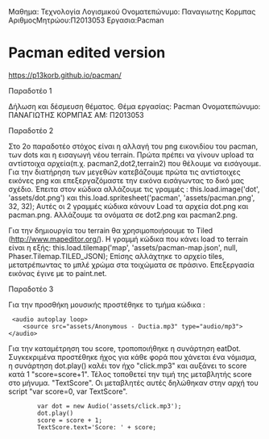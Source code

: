 Μαθημα:  Τεχνολογία Λογισμικού 
Ονοματεπώνυμο: Παναγιωτης Κορμπας
ΑριθμοςΜητρώου:Π2013053
Εργασια:Pacman

# Pacman edited version

https://p13korb.github.io/pacman/

Παραδοτέο 1

Δήλωση και δέσμευση θέματος. Θέμα εργασίας: Pacman
Ονοματεπώνυμο: ΠΑΝΑΓΙΩΤΗΣ ΚΟΡΜΠΑΣ
ΑΜ: Π2013053

Παραδοτέο 2

Στο 2ο παραδοτέο στόχος είναι η αλλαγή του png εικονιδίου του pacman, των dots και η εισαγωγή νέου terrain. Πρώτα πρέπει να γίνουν upload τα αντίστοιχα αρχεία(π.χ. pacman2,dot2,terrain2) που θέλουμε να εισάγουμε. Για την διατήρηση των μεγεθών κατεβάζουμε πρώτα τις αντίστοιχες εικόνες png και επεξεργαζόμαστε την εικόνα εισάγωντας το δικό μας σχέδιο. Έπειτα στον κώδικα αλλάζουμε τις γραμμές : this.load.image('dot', 'assets/dot.png') και this.load.spritesheet('pacman', 'assets/pacman.png', 32, 32); 
Αυτές οι 2 γραμμές κώδικα κάνουν Load τα αρχεία dot.png και pacman.png. Αλλάζουμε τα ονόματα σε dot2.png και pacman2.png.

Για την δημιουργία του terrain θα χρησιμοποιήσουμε το Tiled (http://www.mapeditor.org/). Η γραμμή κώδικα που κάνει load το terrain είναι η εξής: this.load.tilemap('map', 'assets/pacman-map.json', null, Phaser.Tilemap.TILED_JSON);
Επίσης αλλάχτηκε το αρχείο tiles, μετατρέπωντας το μπλέ χρώμα στα τοιχώματα σε πράσινο. Επεξεργασία εικόνας έγινε με το paint.net.

Παραδοτέο 3

Για την προσθήκη μουσικής προστέθηκε το τμήμα κώδικα : 

     <audio autoplay loop>
        <source src="assets/Anonymous - Ductia.mp3" type="audio/mp3">
    </audio>
   
Για την καταμέτρηση του score, τροποποιήθηκε η συνάρτηση eatDot. Συγκεκριμένα προστέθηκε ήχος για κάθε φορά που χάνεται ένα νόμισμα, η συνάρτηση dot.play() καλέι τον ήχο "click.mp3" και αυξάνει το score κατά 1 "score=score+1".
Τέλος τοποθετεί την τιμή της μεταβλητής score στο μήνυμα. "TextScore". Οι μεταβλητές αυτές δηλώθηκαν στην αρχή του script "var score=0, var TextScore".

            var dot = new Audio('assets/click.mp3');
            dot.play()
            score = score + 1;
            TextScore.text='Score: ' + score;


